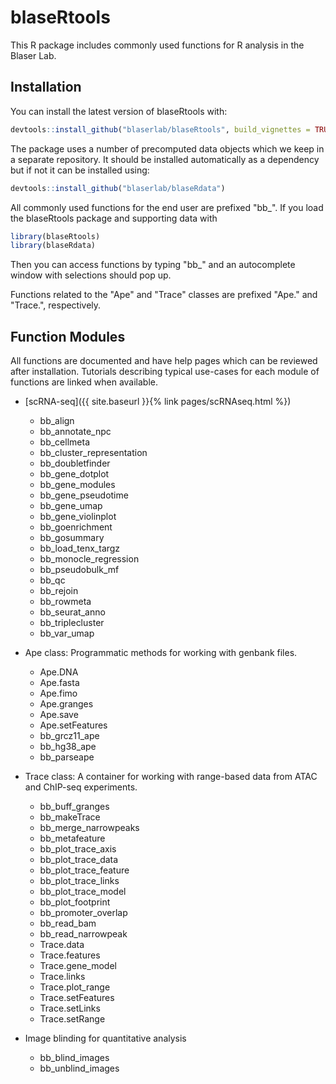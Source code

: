 # blaseRtools

This R package includes commonly used functions for R analysis in the Blaser Lab.      

## Installation

You can install the latest version of blaseRtools with:

``` r
devtools::install_github("blaserlab/blaseRtools", build_vignettes = TRUE)
```

The package uses a number of precomputed data objects which we keep in a separate repository.  It should be installed automatically as a dependency but if not it can be installed using:

``` r
devtools::install_github("blaserlab/blaseRdata")
```

All commonly used functions for the end user are prefixed "bb_".  If you load the blaseRtools package and supporting data with 

``` r
library(blaseRtools)
library(blaseRdata)
```

Then you can access functions by typing "bb_" and an autocomplete window with selections should pop up.

Functions related to the "Ape" and "Trace" classes are prefixed "Ape." and "Trace.", respectively.

## Function Modules

All functions are documented and have help pages which can be reviewed after installation.  Tutorials describing typical use-cases for each module of functions are linked when available.

* [scRNA-seq]({{ site.baseurl }}{% link pages/scRNAseq.html %}) 
    * bb_align
    * bb_annotate_npc
    * bb_cellmeta
    * bb_cluster_representation
    * bb_doubletfinder
    * bb_gene_dotplot
    * bb_gene_modules
    * bb_gene_pseudotime
    * bb_gene_umap
    * bb_gene_violinplot
    * bb_goenrichment
    * bb_gosummary
    * bb_load_tenx_targz
    * bb_monocle_regression
    * bb_pseudobulk_mf
    * bb_qc
    * bb_rejoin
    * bb_rowmeta
    * bb_seurat_anno
    * bb_triplecluster
    * bb_var_umap

* Ape class:  Programmatic methods for working with genbank files.
    * Ape.DNA
    * Ape.fasta
    * Ape.fimo
    * Ape.granges
    * Ape.save
    * Ape.setFeatures
    * bb_grcz11_ape
    * bb_hg38_ape
    * bb_parseape
    
* Trace class:  A container for working with range-based data from ATAC and ChIP-seq experiments.
    * bb_buff_granges
    * bb_makeTrace
    * bb_merge_narrowpeaks
    * bb_metafeature
    * bb_plot_trace_axis
    * bb_plot_trace_data
    * bb_plot_trace_feature
    * bb_plot_trace_links
    * bb_plot_trace_model
    * bb_plot_footprint
    * bb_promoter_overlap
    * bb_read_bam
    * bb_read_narrowpeak
    * Trace.data
    * Trace.features
    * Trace.gene_model
    * Trace.links
    * Trace.plot_range
    * Trace.setFeatures
    * Trace.setLinks
    * Trace.setRange
    
* Image blinding for quantitative analysis
    * bb_blind_images
    * bb_unblind_images
    
    
    
    
    

